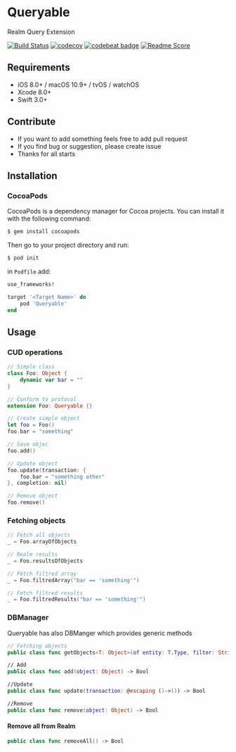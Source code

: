 # Queryable
Realm Query Extension

[![Build Status](https://travis-ci.org/quver/Queryable.svg?branch=master)](https://travis-ci.org/quver/Queryable)
[![codecov](https://codecov.io/gh/quver/Queryable/branch/master/graph/badge.svg)](https://codecov.io/gh/quver/Queryable)
[![codebeat badge](https://codebeat.co/badges/b3ce6404-16e5-448e-9445-eaa20ab51461)](https://codebeat.co/projects/github-com-quver-queryable)
[![Readme Score](http://readme-score-api.herokuapp.com/score.svg?url=https://github.com/quver/queryable)](http://clayallsopp.github.io/readme-score?url=https://github.com/quver/queryable)

## Requirements

* iOS 8.0+ / macOS 10.9+ / tvOS / watchOS
* Xcode 8.0+
* Swift 3.0+

## Contribute

* If you want to add something feels free to add pull request
* If you find bug or suggestion, please create issue
* Thanks for all starts

## Installation

### CocoaPods

CocoaPods is a dependency manager for Cocoa projects. You can install it with the following command:

```bash
$ gem install cocoapods
```

Then go to your project directory and run:

```bash
$ pod init
```

in `Podfile` add:

```ruby
use_frameworks!

target '<Target Name>' do
    pod 'Queryable'
end
```

## Usage

### CUD operations

```swift
// Simple class
class Foo: Object {
	dynamic var bar = ""
}

// Conform to protocol
extension Foo: Queryable {}

// Create simple object
let foo = Foo()
foo.bar = "something"

// Save objec
foo.add()

// Update object
foo.update(transaction: {
    foo.bar = "something other"
}, completion: nil)

// Remove object
foo.remove()
```

### Fetching objects

```swift
// Fetch all objects
_ = Foo.arrayOfObjects

// Realm results
_ = Foo.resultsOfObjects

// Fetch filtred array
_ = Foo.filtredArray("bar == 'something'")

// Fetch filtred results
_ = Foo.filtredResults("bar == 'something'")
```

### DBManager

Queryable has also DBManger which provides generic methods

```swift
// Fetching objects
public class func getObjects<T: Object>(of entity: T.Type, filter: String? = nil) -> [T]

// Add
public class func add(object: Object) -> Bool

//Update
public class func update(transaction: @escaping ()->()) -> Bool

//Remove
public class func remove(object: Object) -> Bool
```

#### Remove all from Realm

```swift
public class func removeAll() -> Bool
```
